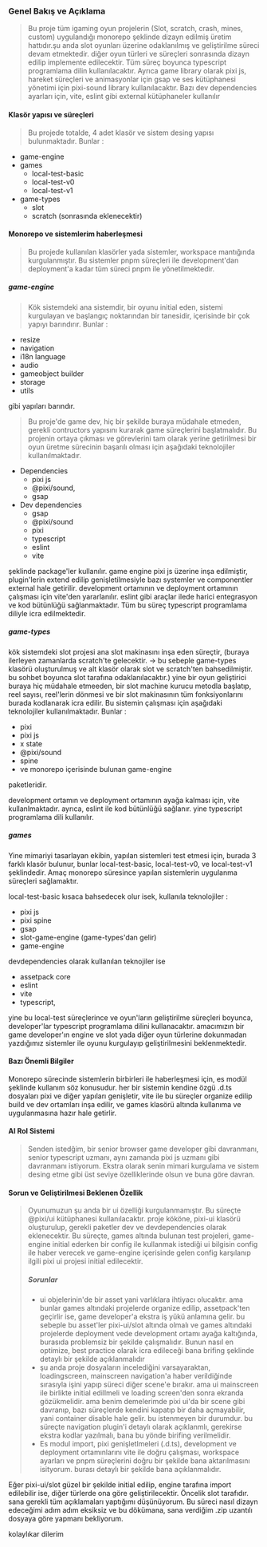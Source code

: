 ### Genel Bakış ve Açıklama

> Bu proje tüm igaming oyun projelerin (Slot, scratch, crash, mines, custom) uygulandığı monorepo şeklinde dizayn edilmiş üretim hattıdır.şu anda slot oyunları üzerine odaklanılmış ve geliştirilme süreci devam etmektedir. diğer oyun türleri ve süreçleri sonrasında dizayn edilip implemente edilecektir. Tüm süreç boyunca typescript programlama dilin kullanılacaktır. Ayrıca game library olarak pixi js, hareket süreçleri ve animasyonlar için gsap ve ses kütüphanesi yönetimi için pixi-sound library kullanılacaktır. Bazı dev dependencies ayarları için, vite, eslint gibi external kütüphaneler kullanılır

#### Klasör yapısı ve süreçleri

> Bu projede totalde, 4 adet klasör ve sistem desing yapısı bulunmaktadır. Bunlar :

- game-engine
- games
  - local-test-basic
  - local-test-v0
  - local-test-v1
- game-types
  - slot
  - scratch (sonrasında eklenecektir)

#### Monorepo ve sistemlerim haberleşmesi

> Bu projede kullanılan klasörler yada sistemler, workspace mantığında kurgulanmıştır. Bu sistemler pnpm süreçleri ile development'dan deployment'a kadar tüm süreci pnpm ile yönetilmektedir.

##### game-engine

> Kök sistemdeki ana sistemdir, bir oyunu initial eden, sistemi kurgulayan ve başlangıç noktarından bir tanesidir, içerisinde bir çok yapıyı barındırır. Bunlar :

- resize
- navigation
- i18n language
- audio
- gameobject builder
- storage
- utils

gibi yapıları barındır.

> Bu proje'de game dev, hiç bir şekilde buraya müdahale etmeden, gerekli contructors yapısını kurarak game süreçlerini başlatmalıdır. Bu projenin ortaya çıkması ve görevlerini tam olarak yerine getirilmesi bir oyun üretme sürecinin başarılı olması için aşağıdaki teknolojiler kullanılmaktadır.

- Dependencies
  - pixi js
  - @pixi/sound,
  - gsap
- Dev dependencies
  - gsap
  - @pixi/sound
  - pixi
  - typescript
  - eslint
  - vite

şeklinde package'ler kullanılır. game engine pixi js üzerine inşa edilmiştir, plugin'lerin extend edilip genişletilmesiyle bazı systemler ve componentler external hale getirilir. development ortamının ve deployment ortamının çalışması için vite'den yararlanılır. eslint gibi araçlar ilede harici entegrasyon ve kod bütünlüğü sağlanmaktadır. Tüm bu süreç typescript programlama diliyle icra edilmektedir.

##### game-types

kök sistemdeki slot projesi ana slot makinasını inşa eden süreçtir, (buraya ilerleyen zamanlarda scratch'te gelecektir. -> bu sebeple game-types klasörü oluşturulmuş ve alt klasör olarak slot ve scratch'ten bahsedilmiştir. bu sohbet boyunca slot tarafına odaklanılacaktır.) yine bir oyun geliştirici buraya hiç müdahale etmeeden, bir slot machine kurucu metodla başlatıp, reel sayısı, reel'lerin dönmesi ve bir slot makinasının tüm fonksiyonlarını burada kodlanarak icra edilir. Bu sistemin çalışması için aşağıdaki teknolojiler kullanılmaktadır. Bunlar :

- pixi
- pixi js
- x state
- @pixi/sound
- spine
- ve monorepo içerisinde bulunan game-engine

paketleridir.

development ortamın ve deployment ortamının ayağa kalması için, vite kullanlmaktadır. ayrıca, eslint ile kod bütünlüğü sağlanır. yine typescript programlama dili kullanılır.

##### games

Yine mimariyi tasarlayan ekibin, yapılan sistemleri test etmesi için, burada 3 farklı klasör bulunur, bunlar local-test-basic, local-test-v0, ve local-test-v1 şeklindedir. Amaç monorepo süresince yapılan sistemlerin uygulanma süreçleri sağlamaktır.

local-test-basic kısaca bahsedecek olur isek, kullanıla teknolojiler :

- pixi js
- pixi spine
- gsap
- slot-game-engine (game-types'dan gelir)
- game-engine

devdependencies olarak kullanılan teknojiler ise

- assetpack core
- eslint
- vite
- typescript,

yine bu local-test süreçlerince ve oyun'ların geliştirilme süreçleri boyunca, developer'lar typescript programlama dilini kullanacaktır. amacımızın bir game developer'ın engine ve slot yada diğer oyun türlerine dokunmadan yazdığımız sistemler ile oyunu kurgulayıp geliştirilmesini beklenmektedir.

#### Bazı Önemli Bilgiler

Monorepo sürecinde sistemlerin birbirleri ile haberleşmesi için, es modül şeklinde kullanım söz konusudur. her bir sistemin kendine özgü .d.ts dosyaları pixi ve diğer yapıları genişletir, vite ile bu süreçler organize edilip build ve dev ortamları inşa edilir, ve games klasörü altında kullanıma ve uygulanmasına hazır hale getirlir.

#### AI Rol Sistemi

> Senden istedğim, bir senior browser game developer gibi davranmanı, senior typescript uzmanı, aynı zamanda pixi js uzmanı gibi davranmanı istiyorum. Ekstra olarak senin mimari kurgulama ve sistem desing etme gibi üst seviye özelliklerinde olsun ve buna göre davran.

#### Sorun ve Geliştirilmesi Beklenen Özellik

> Oyunumuzun şu anda bir ui özelliği kurgulanmamıştır. Bu süreçte @pixi/ui kütüphanesi kullanılacaktır. proje kököne, pixi-ui klasörü oluşturulup, gerekli paketler dev ve devdependencies olarak eklenecektir. Bu süreçte, games altında bulunan test projeleri, game-engine initial ederken bir config ile kullanmak istediği ui bilgisin config ile haber verecek ve game-engine içerisinde gelen config karşılanıp ilgili pixi ui projesi initial edilecektir.
>
> ##### Sorunlar
>
> - ui objelerinin'de bir asset yani varlıklara ihtiyacı olucaktır. ama bunlar games altındaki projelerde organize edilip, assetpack'ten geçirlir ise, game developer'a ekstra iş yükü anlamına gelir. bu sebeple bu asset'ler pixi-ui/slot altında olmalı ve games altındaki projelerde deployment vede development ortamı ayağa kaltığında, burasıda problemsiz bir şekilde çalışmalıdır. Bunun nasıl en optimize, best practice olarak icra edileceği bana brifing şeklinde detaylı bir şekilde açıklanmalıdır
> - şu anda proje dosyaların incelediğini varsayaraktan, loadingscreen, mainscreen navigation'a haber verildiğinde sırasıyla işini yapıp süreci diğer scene'e bırakır. ama ui mainscreen ile birlikte initial edillmeli ve loading screen'den sonra ekranda gözükmelidir. ama benim demelerimde pixi ui'da bir scene gibi davranıp, bazı süreçlerde kendini kapatıp bir daha açmayabilir, yani container disable hale gelir. bu istenmeyen bir durumdur. bu süreçte navigation plugin'i detaylı olarak açıklanmlı, gerekirse ekstra kodlar yazılmalı, bana bu yönde birifing verilmelidir.
> - Es modul import, pixi genişletlmeleri (.d.ts), development ve deployment ortamınlarını vite ile doğru çalışması, workspace ayarları ve pnpm süreçlerini doğru bir şekilde bana aktarılmasını isityorum. burası detaylı bir şekilde bana açıklanmalıdır.

Eğer pixi-ui/slot güzel bir şekilde initial edilip, engine tarafına import edilebilir ise, diğer türlerde ona göre geliştirilecektir. Öncelik slot tarafıdır. sana gerekli tüm açıklamaları yaptığımı düşünüyorum. Bu süreci nasıl dizayn edeceğimi adım adım eksiksiz ve bu dökümana, sana verdiğim .zip uzantılı dosyaya göre yapmanı bekliyorum.

kolaylıkar dilerim
